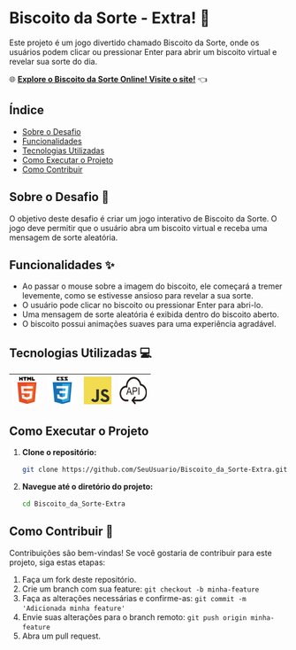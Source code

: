 # Biscoito da Sorte - Extra! 🥠

Este projeto é um jogo divertido chamado Biscoito da Sorte, onde os usuários podem clicar ou pressionar Enter para abrir um biscoito virtual e revelar sua sorte do dia.

🌐 [**Explore o Biscoito da Sorte Online! Visite o site!**](https://biscoito-da-sorte-extra.vercel.app/) 👈

## Índice

- [Sobre o Desafio](#sobre-o-desafio-)
- [Funcionalidades](#funcionalidades-)
- [Tecnologias Utilizadas](#tecnologias-utilizadas-)
- [Como Executar o Projeto](#como-executar-o-projeto)
- [Como Contribuir](#como-contribuir-)

## Sobre o Desafio 📖

O objetivo deste desafio é criar um jogo interativo de Biscoito da Sorte. O jogo deve permitir que o usuário abra um biscoito virtual e receba uma mensagem de sorte aleatória.

## Funcionalidades ✨

- Ao passar o mouse sobre a imagem do biscoito, ele começará a tremer levemente, como se estivesse ansioso para revelar a sua sorte.
- O usuário pode clicar no biscoito ou pressionar Enter para abri-lo.
- Uma mensagem de sorte aleatória é exibida dentro do biscoito aberto.
- O biscoito possui animações suaves para uma experiência agradável.

## Tecnologias Utilizadas 💻

| ![HTML5](https://raw.githubusercontent.com/glauccoslima/servidor_estaticos/main/html5-original-wordmark%20(1).png) | ![CSS3](https://raw.githubusercontent.com/glauccoslima/servidor_estaticos/main/css3-original-wordmark.png) | ![JavaScript](https://raw.githubusercontent.com/glauccoslima/servidor_estaticos/main/javascript.png) | ![API](https://raw.githubusercontent.com/glauccoslima/servidor_estaticos/main/api-3.png) |
|:---:|:---:|:---:|:---:|

## Como Executar o Projeto

1. **Clone o repositório:**

    ```bash
    git clone https://github.com/SeuUsuario/Biscoito_da_Sorte-Extra.git
    ```

2. **Navegue até o diretório do projeto:**

    ```bash
    cd Biscoito_da_Sorte-Extra
    ```

## Como Contribuir 🤝

Contribuições são bem-vindas! Se você gostaria de contribuir para este projeto, siga estas etapas:

1. Faça um fork deste repositório.
2. Crie um branch com sua feature: `git checkout -b minha-feature`
3. Faça as alterações necessárias e confirme-as: `git commit -m 'Adicionada minha feature'`
4. Envie suas alterações para o branch remoto: `git push origin minha-feature`
5. Abra um pull request.